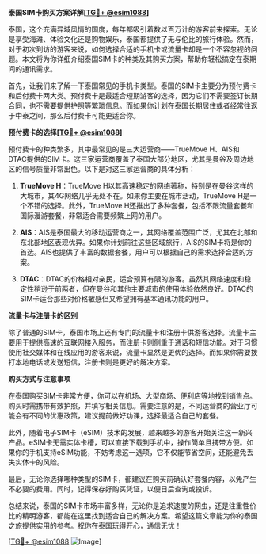 **泰国SIM卡购买方案详解[[TG💪+ @esim1088](https://t.me/s/esim1088)]**

泰国，这个充满异域风情的国度，每年都吸引着数以百万计的游客前来探索。无论是享受海滩、体验文化还是购物娱乐，泰国都提供了无与伦比的旅行体验。然而，对于初次到访的游客来说，如何选择合适的手机卡或流量卡却是一个不容忽视的问题。本文将为你详细介绍泰国SIM卡的种类及其购买方案，帮助你轻松搞定在泰期间的通讯需求。

首先，让我们来了解一下泰国常见的手机卡类型。泰国的SIM卡主要分为预付费卡和后付费卡两大类。预付费卡是最适合短期游客的选择，因为它们不需要签订长期合同，也不需要提供护照等繁琐信息。而如果你计划在泰国长期居住或者经常往返于中泰之间，那么后付费卡可能更适合你。

**预付费卡的选择[[TG💪+ @esim1088](https://t.me/s/esim1088)]**

预付费卡的种类繁多，其中最常见的是三大运营商——TrueMove H、AIS和DTAC提供的SIM卡。这三家运营商覆盖了泰国大部分地区，尤其是曼谷及周边地区的信号质量非常出色。以下是对这三家运营商的具体分析：

1. **TrueMove H**：TrueMove H以其高速稳定的网络著称，特别是在曼谷这样的大城市，其4G网络几乎无处不在。如果你主要在城市活动，TrueMove H是一个不错的选择。此外，TrueMove H还推出了多种套餐，包括不限流量套餐和国际漫游套餐，非常适合需要频繁上网的用户。

2. **AIS**：AIS是泰国最大的移动运营商之一，其网络覆盖范围广泛，尤其在北部和东北部地区表现优异。如果你计划前往这些区域旅行，AIS的SIM卡将是你的首选。AIS也提供了丰富的数据套餐，用户可以根据自己的需求选择合适的方案。

3. **DTAC**：DTAC的价格相对亲民，适合预算有限的游客。虽然其网络速度和稳定性稍逊于前两者，但在曼谷和其他主要城市的使用体验依然良好。DTAC的SIM卡适合那些对价格敏感但又希望拥有基本通讯功能的用户。

**流量卡与注册卡的区别**

除了普通的SIM卡，泰国市场上还有专门的流量卡和注册卡供游客选择。流量卡主要用于提供高速的互联网接入服务，而注册卡则侧重于通话和短信功能。对于习惯使用社交媒体和在线应用的游客来说，流量卡显然是更优的选择。而如果你需要拨打本地电话或发送短信，注册卡则是更好的解决方案。

**购买方式与注意事项**

在泰国购买SIM卡非常方便，你可以在机场、大型商场、便利店等地找到销售点。购买时需携带有效护照，并填写相关信息。需要注意的是，不同运营商的营业厅可能会有不同的优惠政策，建议提前做好功课，选择最适合自己的套餐。

此外，随着电子SIM卡（eSIM）技术的发展，越来越多的游客开始关注这一新兴产品。eSIM卡无需实体卡槽，可以直接下载到手机中，操作简单且携带方便。如果你的手机支持eSIM功能，不妨考虑这一选项，它不仅能节省空间，还能避免丢失实体卡的风险。

最后，无论你选择哪种类型的SIM卡，都建议在购买前确认好套餐内容，以免产生不必要的费用。同时，记得保存好购买凭证，以便日后查询或投诉。

总结来说，泰国的SIM卡市场丰富多样，无论你是追求速度的网虫，还是注重性价比的精明游客，都能在这里找到适合自己的解决方案。希望这篇文章能为你的泰国之旅提供实用的参考。祝你在泰国玩得开心，通信无忧！

[[TG💪+ @esim1088](https://t.me/s/esim1088) ![Image](https://i.postimg.cc/4NQfJmqS/Snipaste-2025-05-13-00-14-12.png)]